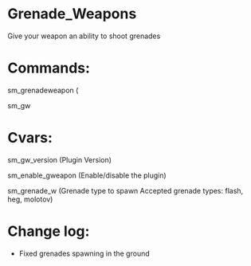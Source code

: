 # Grenade_Weapons

Give your weapon an ability to shoot grenades


# Commands:

sm_grenadeweapon (

sm_gw



# Cvars:
 
sm_gw_version (Plugin Version)

sm_enable_gweapon (Enable/disable the plugin)

sm_grenade_w (Grenade type to spawn Accepted grenade types: flash, heg, molotov)


# Change log:

- Fixed grenades spawning in the ground